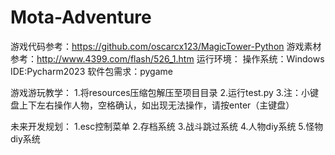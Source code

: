 # Mota-Adventure
游戏代码参考：https://github.com/oscarcx123/MagicTower-Python
游戏素材参考：http://www.4399.com/flash/526_1.htm
运行环境：
操作系统：Windows
IDE:Pycharm2023
软件包需求：pygame

游戏游玩教学：
  1.将resources压缩包解压至项目目录
  2.运行test.py
  3.注：小键盘上下左右操作人物，空格确认，如出现无法操作，请按enter（主键盘）

未来开发规划：
1.esc控制菜单
2.存档系统
3.战斗跳过系统
4.人物diy系统
5.怪物diy系统
